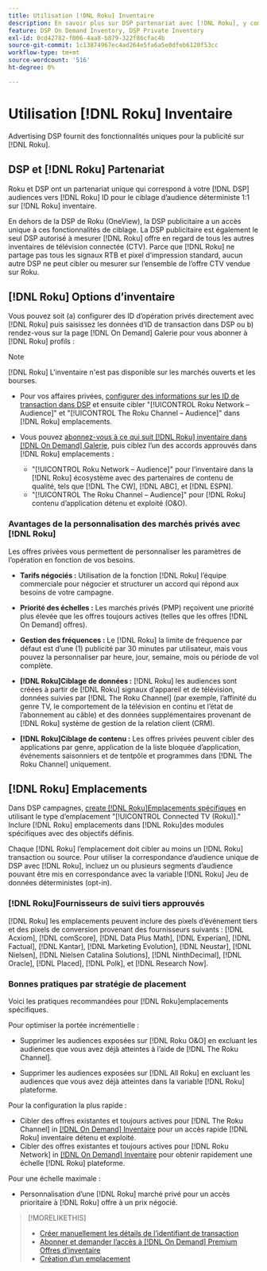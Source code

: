 ```yaml
---
title: Utilisation [!DNL Roku] Inventaire
description: En savoir plus sur DSP partenariat avec [!DNL Roku], y compris les options d’inventaire, les fournisseurs tiers approuvés de suivi et les bonnes pratiques pour [!DNL Roku]emplacements spécifiques.
feature: DSP On Demand Inventory, DSP Private Inventory
exl-id: 0cd42782-f006-4aa8-b879-322f86cfac4b
source-git-commit: 1c13874967ec4ad264e5fa6a5e0dfeb6120f53cc
workflow-type: tm+mt
source-wordcount: '516'
ht-degree: 0%

---
```


# Utilisation [!DNL Roku] Inventaire

Advertising DSP fournit des fonctionnalités uniques pour la publicité sur [!DNL Roku].

## DSP et [!DNL Roku] Partenariat

Roku et DSP ont un partenariat unique qui correspond à votre [!DNL DSP] audiences vers [!DNL Roku] ID pour le ciblage d’audience déterministe 1:1 sur [!DNL Roku] inventaire.

En dehors de la DSP de Roku (OneView), la DSP publicitaire a un accès unique à ces fonctionnalités de ciblage. La DSP publicitaire est également le seul DSP autorisé à mesurer [!DNL Roku] offre en regard de tous les autres inventaires de télévision connectée (CTV). Parce que [!DNL Roku] ne partage pas tous les signaux RTB et pixel d’impression standard, aucun autre DSP ne peut cibler ou mesurer sur l’ensemble de l’offre CTV vendue sur Roku.

## [!DNL Roku] Options d’inventaire

Vous pouvez soit (a) configurer des ID d’opération privés directement avec [!DNL Roku] puis saisissez les données d’ID de transaction dans DSP ou b) rendez-vous sur la page [!DNL On Demand] Galerie pour vous abonner à [!DNL Roku] profils :

>[!NOTE]
>
>[!DNL Roku] L&#39;inventaire n&#39;est pas disponible sur les marchés ouverts et les bourses.

* Pour vos affaires privées, [configurer des informations sur les ID de transaction dans DSP](/help/dsp/inventory/deal-id-create.md) et ensuite cibler &quot;[!UICONTROL Roku Network – Audience]&quot; et &quot;[!UICONTROL The Roku Channel – Audience]&quot; dans [!DNL Roku] emplacements.<!-- Or do you target the deal ID?? I see those strings for Roku On Demand inventory. Clarify if all Roku private deals will show up as one or the other of these in Roku Private inventory in Roku placement settings. -->

* Vous pouvez [abonnez-vous à ce qui suit [!DNL Roku] inventaire dans [!DNL On Demand] Galerie](/help/dsp/inventory/on-demand-inventory-subscribe.md), puis ciblez l’un des accords approuvés dans [!DNL Roku] emplacements :

   * &quot;[!UICONTROL Roku Network – Audience]&quot; pour l’inventaire dans la [!DNL Roku] écosystème avec des partenaires de contenu de qualité, tels que [!DNL The CW], [!DNL ABC], et [!DNL ESPN].
   * &quot;[!UICONTROL The Roku Channel – Audience]&quot; pour [!DNL Roku] contenu d’application détenu et exploité (O&amp;O).

### Avantages de la personnalisation des marchés privés avec [!DNL Roku]

Les offres privées vous permettent de personnaliser les paramètres de l’opération en fonction de vos besoins.

* **Tarifs négociés :** Utilisation de la fonction [!DNL Roku] l’équipe commerciale pour négocier et structurer un accord qui répond aux besoins de votre campagne.

* **Priorité des échelles :** Les marchés privés (PMP) reçoivent une priorité plus élevée que les offres toujours actives (telles que les offres [!DNL On Demand] offres).

* **Gestion des fréquences :** Le [!DNL Roku] la limite de fréquence par défaut est d’une (1) publicité par 30 minutes par utilisateur, mais vous pouvez la personnaliser par heure, jour, semaine, mois ou période de vol complète.<!-- Within the DSP placement settings? NO - you negotiate this with Roku, but Christine to confirm with Amanda whether you should be able to edit this in placement. -->

* **[!DNL Roku]Ciblage de données :** [!DNL Roku] les audiences sont créées à partir de [!DNL Roku] signaux d’appareil et de télévision, données suivies par [!DNL The Roku Channel] (par exemple, l’affinité du genre TV, le comportement de la télévision en continu et l’état de l’abonnement au câble) et des données supplémentaires provenant de [!DNL Roku] système de gestion de la relation client (CRM).

* **[!DNL Roku]Ciblage de contenu :** Les offres privées peuvent cibler des applications par genre, application de la liste bloquée d’application, événements saisonniers et de tentpôle et programmes dans [!DNL The Roku Channel] uniquement.

## [!DNL Roku] Emplacements

Dans DSP campagnes, [create [!DNL Roku]Emplacements spécifiques](/help/dsp/campaign-management/placements/placement-create.md) en utilisant le type d’emplacement &quot;[!UICONTROL Connected TV (Roku)].&quot; Inclure [!DNL Roku] emplacements dans [!DNL Roku]des modules spécifiques avec des objectifs définis.

Chaque [!DNL Roku] l’emplacement doit cibler au moins un [!DNL Roku] transaction ou source. Pour utiliser la correspondance d’audience unique de DSP avec [!DNL Roku], incluez un ou plusieurs segments d’audience pouvant être mis en correspondance avec la variable [!DNL Roku] Jeu de données déterministes (opt-in).

### [!DNL Roku]Fournisseurs de suivi tiers approuvés

[!DNL Roku] les emplacements peuvent inclure des pixels d’événement tiers et des pixels de conversion provenant des fournisseurs suivants :  [!DNL Acxiom], [!DNL comScore], [!DNL Data Plus Math], [!DNL Experian], [!DNL Factual], [!DNL Kantar], [!DNL Marketing Evolution], [!DNL Neustar], [!DNL Nielsen], [!DNL Nielsen Catalina Solutions], [!DNL NinthDecimal], [!DNL Oracle], [!DNL Placed], [!DNL Polk], et [!DNL Research Now].

### Bonnes pratiques par stratégie de placement

Voici les pratiques recommandées pour [!DNL Roku]emplacements spécifiques.

Pour optimiser la portée incrémentielle :

* Supprimer les audiences exposées sur [!DNL Roku O&O] en excluant les audiences que vous avez déjà atteintes à l’aide de [!DNL The Roku Channel].

* Supprimer les audiences exposées sur [!DNL All Roku] en excluant les audiences que vous avez déjà atteintes dans la variable [!DNL Roku] plateforme.

Pour la configuration la plus rapide :

* Cibler des offres existantes et toujours actives pour [!DNL The Roku Channel] in [[!DNL On Demand] Inventaire](/help/dsp/inventory/on-demand-inventory-subscribe.md) pour un accès rapide [!DNL Roku] inventaire détenu et exploité.
* Cibler des offres existantes et toujours actives pour [!DNL Roku Network] in [[!DNL On Demand] Inventaire](/help/dsp/inventory/on-demand-inventory-subscribe.md) pour obtenir rapidement une échelle [!DNL Roku] plateforme.

Pour une échelle maximale :

* Personnalisation d’une [!DNL Roku] marché privé pour un accès prioritaire à [!DNL Roku] offre à un prix négocié.

>[!MORELIKETHIS]
>
>* [Créer manuellement les détails de l’identifiant de transaction](/help/dsp/inventory/deal-id-create.md)
> * [Abonner et demander l’accès à [!DNL On Demand] Premium Offres d’inventaire](/help/dsp/inventory/on-demand-inventory-subscribe.md)
>* [Création d’un emplacement](/help/dsp/campaign-management/placements/placement-create.md)

